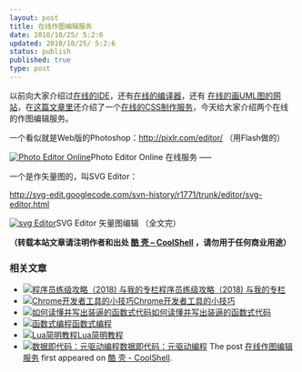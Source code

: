 ```yaml
---
layout: post
title: 在线作图编辑服务
date: 2010/10/25/ 5:2:6
updated: 2010/10/25/ 5:2:6
status: publish
published: true
type: post
---
```


以前向大家介绍过[在线的IDE](https://coolshell.cn/articles/1883.html)，还有[在线的编译器](https://coolshell.cn/articles/1310.html)，还有 [在线的画UML图的网站](https://coolshell.cn/articles/776.html)，在[这篇文章里](https://coolshell.cn/articles/3013.html)还介绍了一个[在线的CSS制作服务](http://css3.mikeplate.com/)，今天给大家介绍两个在线的作图编辑服务。


一个看似就是Web版的Photoshop：<http://pixlr.com/editor/> （用Flash做的）


[![](https://coolshell.cn/wp-content/uploads/2010/10/Photo-editor.jpg "Photo Editor Online")](http://pixlr.com/editor/)Photo Editor Online 在线服务
—–


一个是作矢量图的，叫SVG Editor：


<http://svg-edit.googlecode.com/svn-history/r1771/trunk/editor/svg-editor.html>



[![](https://coolshell.cn/wp-content/uploads/2010/10/svg-editor.jpg "svg Editor")](http://svg-edit.googlecode.com/svn-history/r1771/trunk/editor/svg-editor.html)SVG Editor 矢量图编辑
（全文完）



**（转载本站文章请注明作者和出处 [酷 壳 – CoolShell](https://coolshell.cn/) ，请勿用于任何商业用途）**



### 相关文章

* [![程序员练级攻略（2018)  与我的专栏](https://coolshell.cn/wp-content/uploads/2018/05/300x262-150x150.jpg)](https://coolshell.cn/articles/18360.html)[程序员练级攻略（2018) 与我的专栏](https://coolshell.cn/articles/18360.html)
* [![Chrome开发者工具的小技巧](https://coolshell.cn/wp-content/uploads/2017/01/pretty-code-150x150.gif)](https://coolshell.cn/articles/17634.html)[Chrome开发者工具的小技巧](https://coolshell.cn/articles/17634.html)
* [![如何读懂并写出装逼的函数式代码](https://coolshell.cn/wp-content/uploads/2016/10/drawing-recursive-150x150.jpg)](https://coolshell.cn/articles/17524.html)[如何读懂并写出装逼的函数式代码](https://coolshell.cn/articles/17524.html)
* [![函数式编程](https://coolshell.cn/wp-content/uploads/2013/12/yoda-lambda-150x150.png)](https://coolshell.cn/articles/10822.html)[函数式编程](https://coolshell.cn/articles/10822.html)
* [![Lua简明教程](https://coolshell.cn/wp-content/uploads/2013/12/lua-150x150.gif)](https://coolshell.cn/articles/10739.html)[Lua简明教程](https://coolshell.cn/articles/10739.html)
* [![数据即代码：元驱动编程](https://coolshell.cn/wp-content/plugins/wordpress-23-related-posts-plugin/static/thumbs/24.jpg)](https://coolshell.cn/articles/10337.html)[数据即代码：元驱动编程](https://coolshell.cn/articles/10337.html)
The post [在线作图编辑服务](https://coolshell.cn/articles/3244.html) first appeared on [酷 壳 - CoolShell](https://coolshell.cn).